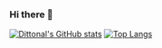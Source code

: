 ### Hi there 👋





[![Dittonal's GitHub stats](https://github-readme-stats.vercel.app/api?username=Dittonal)](https://github.com/anuraghazra/github-readme-stats)
[![Top Langs](https://github-readme-stats.vercel.app/api/top-langs/?username=Dittonal)](https://github.com/anuraghazra/github-readme-stats)
<!--
**Dittonal/Dittonal** is a ✨ _special_ ✨ repository because its `README.md` (this file) appears on your GitHub profile.

Here are some ideas to get you started:

- 🔭 I’m currently working on ...
- 🌱 I’m currently learning ...
- 👯 I’m looking to collaborate on ...
- 🤔 I’m looking for help with ...
- 💬 Ask me about ...
- 📫 How to reach me: ...
- 😄 Pronouns: ...
- ⚡ Fun fact: ...
-->

